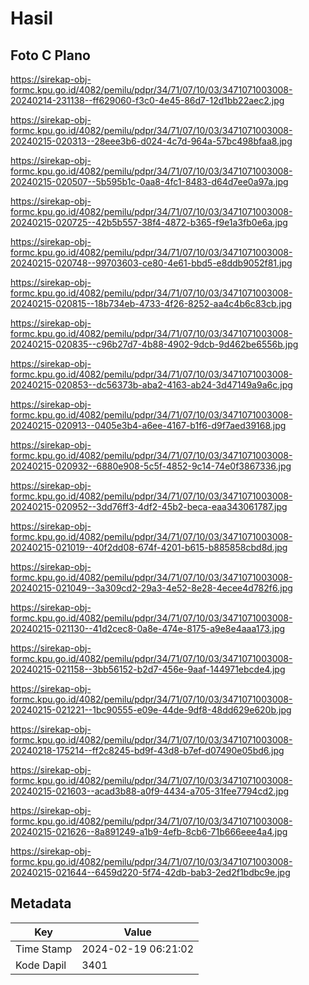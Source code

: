 # Hasil

## Foto C Plano

https://sirekap-obj-formc.kpu.go.id/4082/pemilu/pdpr/34/71/07/10/03/3471071003008-20240214-231138--ff629060-f3c0-4e45-86d7-12d1bb22aec2.jpg

https://sirekap-obj-formc.kpu.go.id/4082/pemilu/pdpr/34/71/07/10/03/3471071003008-20240215-020313--28eee3b6-d024-4c7d-964a-57bc498bfaa8.jpg

https://sirekap-obj-formc.kpu.go.id/4082/pemilu/pdpr/34/71/07/10/03/3471071003008-20240215-020507--5b595b1c-0aa8-4fc1-8483-d64d7ee0a97a.jpg

https://sirekap-obj-formc.kpu.go.id/4082/pemilu/pdpr/34/71/07/10/03/3471071003008-20240215-020725--42b5b557-38f4-4872-b365-f9e1a3fb0e6a.jpg

https://sirekap-obj-formc.kpu.go.id/4082/pemilu/pdpr/34/71/07/10/03/3471071003008-20240215-020748--99703603-ce80-4e61-bbd5-e8ddb9052f81.jpg

https://sirekap-obj-formc.kpu.go.id/4082/pemilu/pdpr/34/71/07/10/03/3471071003008-20240215-020815--18b734eb-4733-4f26-8252-aa4c4b6c83cb.jpg

https://sirekap-obj-formc.kpu.go.id/4082/pemilu/pdpr/34/71/07/10/03/3471071003008-20240215-020835--c96b27d7-4b88-4902-9dcb-9d462be6556b.jpg

https://sirekap-obj-formc.kpu.go.id/4082/pemilu/pdpr/34/71/07/10/03/3471071003008-20240215-020853--dc56373b-aba2-4163-ab24-3d47149a9a6c.jpg

https://sirekap-obj-formc.kpu.go.id/4082/pemilu/pdpr/34/71/07/10/03/3471071003008-20240215-020913--0405e3b4-a6ee-4167-b1f6-d9f7aed39168.jpg

https://sirekap-obj-formc.kpu.go.id/4082/pemilu/pdpr/34/71/07/10/03/3471071003008-20240215-020932--6880e908-5c5f-4852-9c14-74e0f3867336.jpg

https://sirekap-obj-formc.kpu.go.id/4082/pemilu/pdpr/34/71/07/10/03/3471071003008-20240215-020952--3dd76ff3-4df2-45b2-beca-eaa343061787.jpg

https://sirekap-obj-formc.kpu.go.id/4082/pemilu/pdpr/34/71/07/10/03/3471071003008-20240215-021019--40f2dd08-674f-4201-b615-b885858cbd8d.jpg

https://sirekap-obj-formc.kpu.go.id/4082/pemilu/pdpr/34/71/07/10/03/3471071003008-20240215-021049--3a309cd2-29a3-4e52-8e28-4ecee4d782f6.jpg

https://sirekap-obj-formc.kpu.go.id/4082/pemilu/pdpr/34/71/07/10/03/3471071003008-20240215-021130--41d2cec8-0a8e-474e-8175-a9e8e4aaa173.jpg

https://sirekap-obj-formc.kpu.go.id/4082/pemilu/pdpr/34/71/07/10/03/3471071003008-20240215-021158--3bb56152-b2d7-456e-9aaf-144971ebcde4.jpg

https://sirekap-obj-formc.kpu.go.id/4082/pemilu/pdpr/34/71/07/10/03/3471071003008-20240215-021221--1bc90555-e09e-44de-9df8-48dd629e620b.jpg

https://sirekap-obj-formc.kpu.go.id/4082/pemilu/pdpr/34/71/07/10/03/3471071003008-20240218-175214--ff2c8245-bd9f-43d8-b7ef-d07490e05bd6.jpg

https://sirekap-obj-formc.kpu.go.id/4082/pemilu/pdpr/34/71/07/10/03/3471071003008-20240215-021603--acad3b88-a0f9-4434-a705-31fee7794cd2.jpg

https://sirekap-obj-formc.kpu.go.id/4082/pemilu/pdpr/34/71/07/10/03/3471071003008-20240215-021626--8a891249-a1b9-4efb-8cb6-71b666eee4a4.jpg

https://sirekap-obj-formc.kpu.go.id/4082/pemilu/pdpr/34/71/07/10/03/3471071003008-20240215-021644--6459d220-5f74-42db-bab3-2ed2f1bdbc9e.jpg


## Metadata

| Key        | Value               |
| ---------- | ------------------- |
| Time Stamp | 2024-02-19 06:21:02 |
| Kode Dapil | 3401                |



